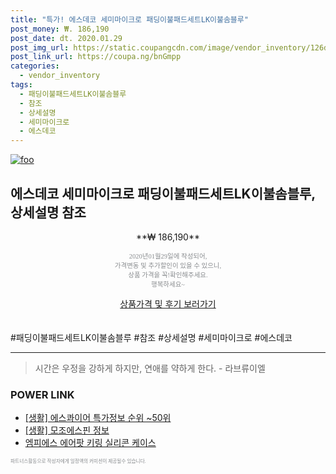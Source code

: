 ```yaml
--- 
title: "특가! 에스데코 세미마이크로 패딩이불패드세트LK이불솜블루" 
post_money: ₩. 186,190 
post_date: dt. 2020.01.29 
post_img_url: https://static.coupangcdn.com/image/vendor_inventory/126d/87dffa31836f72aa309a2204db565d474e077e0e4fc5897299e60f18f25c.jpg 
post_link_url: https://coupa.ng/bnGmpp 
categories: 
  - vendor_inventory 
tags: 
  - 패딩이불패드세트LK이불솜블루 
  - 참조 
  - 상세설명 
  - 세미마이크로 
  - 에스데코 
--- 
```

[![foo](https://static.coupangcdn.com/image/vendor_inventory/126d/87dffa31836f72aa309a2204db565d474e077e0e4fc5897299e60f18f25c.jpg)](https://coupa.ng/bnGmpp) 

## 에스데코 세미마이크로 패딩이불패드세트LK이불솜블루, 상세설명 참조 
<p style="text-align: center;">**₩ 186,190**</p> 
<p style="text-align: center;"><span style="color: #898c8f; font-family: Georgia,Times,serif; font-size: 0.75em;">2020년01월29일에 작성되어, <br>가격변동 및 추가할인이 있을 수 있으니,<br> 상품 가격을 꼭!확인해주세요.<br>행복하세요~</span> 
</p>	 
<div markdown="0" style="text-align: center;"><a href="https://coupa.ng/bnGmpp" class="btn btn--success">상품가격 및 후기 보러가기</a></div> 
<br><br> 
  #패딩이불패드세트LK이불솜블루 #참조 #상세설명 #세미마이크로 #에스데코 
<hr> 

> 시간은 우정을 강하게 하지만, 연애를 약하게 한다. - 라브류이엘 


### POWER LINK

* <a href="https://blog.naver.com/sakai111/221780871077" target="_blank"> [생활] 에스콰이어 특가정보 순위 ~50위</a>
* <a href="https://blog.naver.com/fasyy4321/221766382317" target="_blank"> [생활] 모조에스핀 정보 </a>
* <a href="https://blog.naver.com/an0733/221784651211" target="_blank">엠피에스 에어팟 키링 실리콘 케이스</a>

<span style="color: #898c8f; font-family: Georgia,Times,serif; font-size: 0.55em;">파트너스활동으로 작성자에게 일정액의 커미션이 제공될수 있습니다.</span> 
